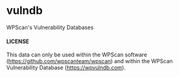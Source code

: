 vulndb
======

WPScan's Vulnerability Databases

#### LICENSE

This data can only be used within the WPScan software (https://github.com/wpscanteam/wpscan) and within the WPScan Vulnerability Database (https://wpvulndb.com).
